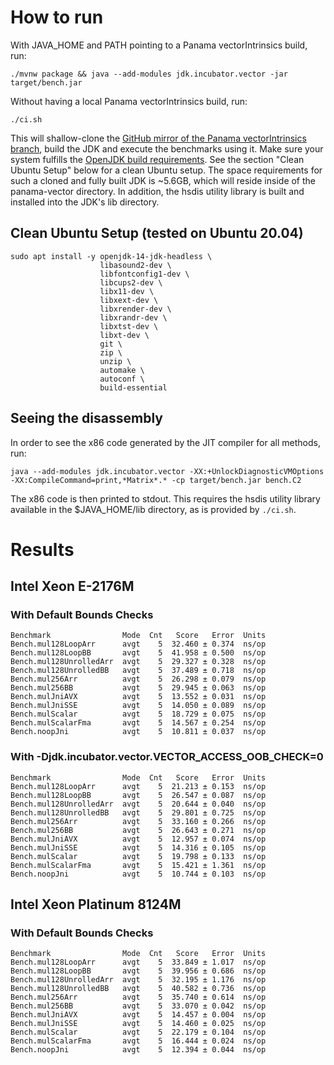 # How to run

With JAVA_HOME and PATH pointing to a Panama vectorIntrinsics build, run:

```
./mvnw package && java --add-modules jdk.incubator.vector -jar target/bench.jar
```

Without having a local Panama vectorIntrinsics build, run:
```
./ci.sh
```
This will shallow-clone the [GitHub mirror of the Panama vectorIntrinsics branch](https://github.com/openjdk/panama-vector/tree/vectorIntrinsics), build the JDK and execute the benchmarks using it. Make sure your system fulfills the [OpenJDK build requirements](https://github.com/openjdk/panama-vector/blob/vectorIntrinsics/doc/building.md). See the section "Clean Ubuntu Setup" below for a clean Ubuntu setup.
The space requirements for such a cloned and fully built JDK is ~5.6GB, which will reside inside of the panama-vector directory.
In addition, the hsdis utility library is built and installed into the JDK's lib directory.

## Clean Ubuntu Setup (tested on Ubuntu 20.04)

```
sudo apt install -y openjdk-14-jdk-headless \
                    libasound2-dev \
                    libfontconfig1-dev \
                    libcups2-dev \
                    libx11-dev \
                    libxext-dev \
                    libxrender-dev \
                    libxrandr-dev \
                    libxtst-dev \
                    libxt-dev \
                    git \
                    zip \
                    unzip \
                    automake \
                    autoconf \
                    build-essential
```

## Seeing the disassembly

In order to see the x86 code generated by the JIT compiler for all methods, run:
```
java --add-modules jdk.incubator.vector -XX:+UnlockDiagnosticVMOptions -XX:CompileCommand=print,*Matrix*.* -cp target/bench.jar bench.C2
```
The x86 code is then printed to stdout. This requires the hsdis utility library available in the $JAVA_HOME/lib directory, as is provided by `./ci.sh`.

# Results

## Intel Xeon E-2176M
### With Default Bounds Checks
```
Benchmark                Mode  Cnt   Score   Error  Units
Bench.mul128LoopArr      avgt    5  32.460 ± 0.374  ns/op
Bench.mul128LoopBB       avgt    5  41.958 ± 0.500  ns/op
Bench.mul128UnrolledArr  avgt    5  29.327 ± 0.328  ns/op
Bench.mul128UnrolledBB   avgt    5  37.489 ± 0.718  ns/op
Bench.mul256Arr          avgt    5  26.298 ± 0.079  ns/op
Bench.mul256BB           avgt    5  29.945 ± 0.063  ns/op
Bench.mulJniAVX          avgt    5  13.552 ± 0.031  ns/op
Bench.mulJniSSE          avgt    5  14.050 ± 0.089  ns/op
Bench.mulScalar          avgt    5  18.729 ± 0.075  ns/op
Bench.mulScalarFma       avgt    5  14.567 ± 0.254  ns/op
Bench.noopJni            avgt    5  10.811 ± 0.037  ns/op
```
### With -Djdk.incubator.vector.VECTOR_ACCESS_OOB_CHECK=0
```
Benchmark                Mode  Cnt   Score   Error  Units
Bench.mul128LoopArr      avgt    5  21.213 ± 0.153  ns/op
Bench.mul128LoopBB       avgt    5  26.547 ± 0.087  ns/op
Bench.mul128UnrolledArr  avgt    5  20.644 ± 0.040  ns/op
Bench.mul128UnrolledBB   avgt    5  29.801 ± 0.725  ns/op
Bench.mul256Arr          avgt    5  33.160 ± 0.266  ns/op
Bench.mul256BB           avgt    5  26.643 ± 0.271  ns/op
Bench.mulJniAVX          avgt    5  12.957 ± 0.074  ns/op
Bench.mulJniSSE          avgt    5  14.316 ± 0.105  ns/op
Bench.mulScalar          avgt    5  19.798 ± 0.133  ns/op
Bench.mulScalarFma       avgt    5  15.421 ± 1.361  ns/op
Bench.noopJni            avgt    5  10.744 ± 0.103  ns/op
```

## Intel Xeon Platinum 8124M
### With Default Bounds Checks
```
Benchmark                Mode  Cnt   Score   Error  Units
Bench.mul128LoopArr      avgt    5  33.849 ± 1.017  ns/op
Bench.mul128LoopBB       avgt    5  39.956 ± 0.686  ns/op
Bench.mul128UnrolledArr  avgt    5  32.195 ± 1.176  ns/op
Bench.mul128UnrolledBB   avgt    5  40.582 ± 0.736  ns/op
Bench.mul256Arr          avgt    5  35.740 ± 0.614  ns/op
Bench.mul256BB           avgt    5  33.070 ± 0.042  ns/op
Bench.mulJniAVX          avgt    5  14.457 ± 0.004  ns/op
Bench.mulJniSSE          avgt    5  14.460 ± 0.025  ns/op
Bench.mulScalar          avgt    5  22.179 ± 0.104  ns/op
Bench.mulScalarFma       avgt    5  16.444 ± 0.024  ns/op
Bench.noopJni            avgt    5  12.394 ± 0.044  ns/op
```
